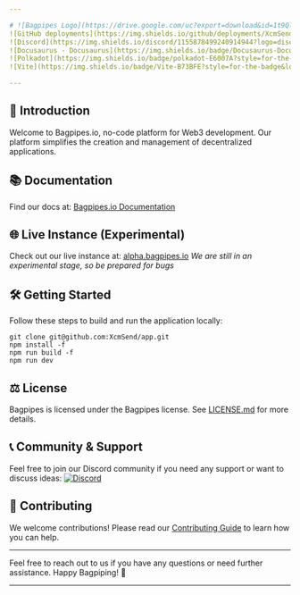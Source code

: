 ```yaml
---

# ![Bagpipes Logo](https://drive.google.com/uc?export=download&id=1t9QlFCEGjh5KJqU4s8RGfLCeYFC2SZBS) Bagpipes.io
![GitHub deployments](https://img.shields.io/github/deployments/XcmSend/xcmsend-ui/production?logo=vercel&link=https%3A%2F%2Fapp-v0-0-1.vercel.app)
![Discord](https://img.shields.io/discord/1155878499240914944?logo=discord&link=https%3A%2F%2Fdiscord.gg%2FfJYcgrB2F)
![Docusaurus - Docusaurus](https://img.shields.io/badge/Docusaurus-Docusaurus-blue?logo=docusaurus&logoColor=white&style=flat-square)
![Polkadot](https://img.shields.io/badge/polkadot-E6007A?style=for-the-badge&logo=polkadot&logoColor=white)
![Vite](https://img.shields.io/badge/Vite-B73BFE?style=for-the-badge&logo=vite&logoColor=FFD62E)

---
```


## 🚀 Introduction

Welcome to Bagpipes.io, no-code platform for Web3 development. Our platform simplifies the creation and management of decentralized applications.

## 📚 Documentation

Find our docs at:
[Bagpipes.io Documentation](https://docs.bagpipes.io/)

## 🌐 Live Instance (Experimental)

Check out our live instance at:
[alpha.bagpipes.io](https://alpha.bagpipes.io)
_We are still in an experimental stage, so be prepared for bugs_

## 🛠️ Getting Started

Follow these steps to build and run the application locally:

```shell
git clone git@github.com:XcmSend/app.git
npm install -f
npm run build -f
npm run dev
```


## ⚖️ License

Bagpipes is licensed under the Bagpipes license. See [LICENSE.md](LICENSE.md) for more details.

## 📞 Community & Support

Feel free to join our Discord community if you need any support or want to discuss ideas:
[![Discord](https://img.shields.io/discord/1155878499240914944?logo=discord&link=https%3A%2F%2Fdiscord.gg%2FfJYcgrB2F)](https://discord.gg/fJYcgrB2F)

## 👥 Contributing

We welcome contributions! Please read our [Contributing Guide](CONTRIBUTING.md) to learn how you can help.

---

Feel free to reach out to us if you have any questions or need further assistance. Happy Bagpiping! 🎉

---
